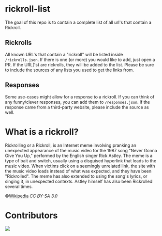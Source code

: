 # rickroll-list
The goal of this repo is to contain a complete list of all url's that contain a Rickroll.

## Rickrolls
All known URL's that contain a "rickroll" will be listed inside `/rickrolls.json`. If there is one (or more) you would like to add, just open a PR. If the URL('s) are rickrolls, they will be added to the list. Please be sure to include the sources of any lists you used to get the links from.

## Responses
Some use-cases might allow for a response to a rickroll. If you can think of any funny/clever responses, you can add them to `/responses.json`. If the response came from a third-party website, please include the source as well.

# What is a rickroll?
Rickrolling or a Rickroll, is an Internet meme involving pranking an unexpected appearance of the music video for the 1987 song "Never Gonna Give You Up," performed by the English singer Rick Astley. The meme is a type of bait and switch, usually using a disguised hyperlink that leads to the music video. When victims click on a seemingly unrelated link, the site with the music video loads instead of what was expected, and they have been "Rickrolled". The meme has also extended to using the song's lyrics, or singing it, in unexpected contexts. Astley himself has also been Rickrolled several times.

©[Wikipedia](https://en.wikipedia.org/wiki/Rickrolling) *CC BY-SA 3.0*

# Contributors
<a href="https://github.com/larssieboy18/rickroll-list/graphs/contributors">
  <img src="https://contrib.rocks/image?repo=larssieboy18/rickroll-list" />
</a>
